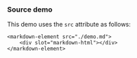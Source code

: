 ### Source demo

This demo uses the `src` attribute as follows:

```
<markdown-element src="./demo.md">
    <div slot="markdown-html"></div>
</markdown-element>
```